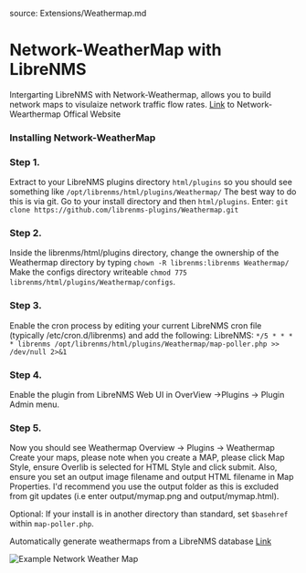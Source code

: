 source: Extensions/Weathermap.md

# Network-WeatherMap with LibreNMS
Intergarting LibreNMS with Network-Weathermap, allows you to build network maps to visulaize network traffic flow rates.
[Link](https://network-weathermap.com/) to Network-Wearthermap Offical Website

### Installing Network-WeatherMap

### Step 1. 
Extract to your LibreNMS plugins directory `html/plugins` so you should see something like `/opt/librenms/html/plugins/Weathermap/`
The best way to do this is via git. Go to your install directory and then `html/plugins`.
Enter:
    `git clone https://github.com/librenms-plugins/Weathermap.git`
### Step 2.
Inside the librenms/html/plugins directory, change the ownership of the Weathermap directory by typing `chown -R librenms:librenms Weathermap/`
Make the configs directory writeable `chmod 775 librenms/html/plugins/Weathermap/configs`.
### Step 3. 
Enable the cron process by editing your current LibreNMS cron file (typically /etc/cron.d/librenms) and add the following:
LibreNMS:  `*/5 * * * * librenms /opt/librenms/html/plugins/Weathermap/map-poller.php >> /dev/null 2>&1`
### Step 4. 
Enable the plugin from LibreNMS Web UI in OverView ->Plugins -> Plugin Admin menu.

### Step 5. 
Now you should see Weathermap Overview -> Plugins -> Weathermap
Create your maps, please note when you create a MAP, please click Map Style, ensure Overlib is selected for HTML Style and click submit.
Also, ensure you set an output image filename and output HTML filename in Map Properties.
I'd recommend you use the output folder as this is excluded from git updates (i.e enter output/mymap.png and output/mymap.html).

Optional: If your install is in another directory than standard, set `$basehref` within `map-poller.php`.

Automatically generate weathermaps from a LibreNMS database [Link](https://github.com/pblasquez/weathermapper)

![Example Network Weather Map](/img/network-weather-map.PNG)
